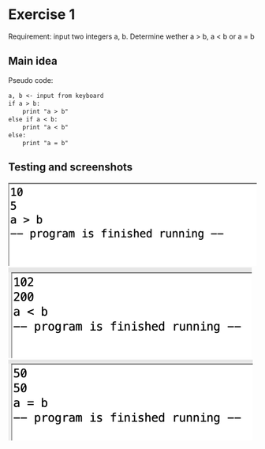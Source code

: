 # Exercise 1

Requirement: input two integers a, b. Determine wether a > b, a < b or a = b

## Main idea

Pseudo code:

```
a, b <- input from keyboard
if a > b:
    print "a > b"
else if a < b:
    print "a < b"
else:
    print "a = b"
```

## Testing and screenshots

![Alt text](image.png)
![Alt text](image-1.png)
![Alt text](image-2.png)
